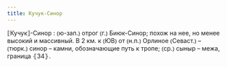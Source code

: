 ```yaml
---
title: Кучук-Синор
---
```


⟦Кучук⟧-Синор
: ⦅ю-зап.⦆ отрог ⦅г.⦆ Биюк-Синор; похож на нее, но менее высокий и массивный. В 2 км. к ⦅ЮВ⦆ от ⦅н.п.⦆ Орлиное ⦅Севаст.⦆ – ⦅тюрк.⦆ синор – камни, обозначающие путь к тропе; ⦅ср.⦆ сыныр – межа, граница ⦃З4⦄.
